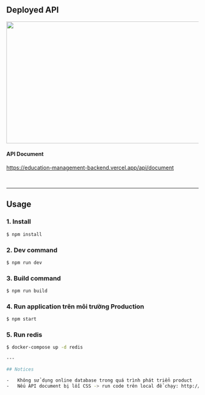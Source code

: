 ## Deployed API

<a href="https://education-management-backend.vercel.app/"><img src="https://docs.google.com/uc?export=download&id=1N_85fCRgV12AiJvPHID7r4PjjjJMK4JV" style="width: 540px; height: 320px; object-fit:cover"/></a>

#### **API Document**

https://education-management-backend.vercel.app/api/document

<br/>
 
 ---
## Usage

### 1. Install

```bash
$ npm install
```

### 2. Dev command

```bash
$ npm run dev
```

### 3. Build command

```bash
$ npm run build
```

### 4. Run application trên môi trường Production

```bash
$ npm start
```

### 5. Run redis

```bash
$ docker-compose up -d redis

---

## Notices

-   Không sử dụng online database trong quá trình phát triển product
-   Nếu API document bị lỗi CSS -> run code trên local để chạy: http://localhost:3001/api/document
```
